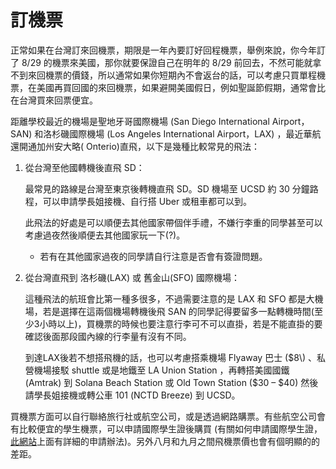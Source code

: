 # 訂機票

正常如果在台灣訂來回機票，期限是一年內要訂好回程機票，舉例來說，你今年訂了 8/29 的機票來美國，那你就要保證自己在明年的 8/29 前回去，不然可能就拿不到來回機票的價錢，所以通常如果你短期內不會返台的話，可以考慮只買單程機票，在美國再買回國的來回機票，如果避開美國假日，例如聖誕節假期，通常會比在台灣買來回票便宜。

距離學校最近的機場是聖地牙哥國際機場 (San Diego International Airport，SAN) 和洛杉磯國際機場 (Los Angeles International Airport，LAX) ，最近華航還開通加州安大略\( Onterio\)直飛，以下是幾種比較常見的飛法：

1. 從台灣至他國轉機後直飛 SD：

   最常見的路線是台灣至東京後轉機直飛 SD。SD 機場至 UCSD 約 30 分鐘路程，可以申請學長姐接機、自行搭 Uber 或租車都可以到。

   此飛法的好處是可以順便去其他國家帶個伴手禮，不嫌行李重的同學甚至可以考慮過夜然後順便去其他國家玩一下\(?\)。

   * 若有在其他國家過夜的同學請自行注意是否會有簽證問題。

2. 從台灣直飛到 洛杉磯\(LAX\) 或 舊金山\(SFO\) 國際機場：

   這種飛法的航班會比第一種多很多，不過需要注意的是 LAX 和 SFO 都是大機場，若是選擇在這兩個機場轉機後飛 SAN 的同學記得要留多一點轉機時間\(至少3小時以上\)，買機票的時候也要注意行李可不可以直掛，若是不能直掛的要確認後面那段國內線的行李量有沒有不同。

   到達LAX後若不想搭飛機的話，也可以考慮搭乘機場 Flyaway 巴士 \($8\) 、私營機場接駁 shuttle 或是地鐵至 LA Union Station ，再轉搭美國國鐵 (Amtrak) 到 Solana Beach Station 或 Old Town Station  ($30 – $40) 然後請學長姐接機或轉公車 101 (NCTD Breeze) 到 UCSD。

買機票方面可以自行聯絡旅行社或航空公司，或是透過網路購票。有些航空公司會有比較便宜的學生機票，可以申請國際學生證後購買 (有關如何申請國際學生證，[此網站](https://www.isic.hk/home/apply/isic)上面有詳細的申請辦法\)。另外八月和九月之間飛機票價也會有個明顯的的差距。

